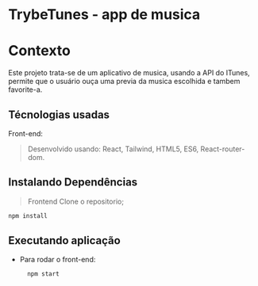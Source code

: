 # TrybeTunes - app de musica

# Contexto
Este projeto trata-se de um aplicativo de musica, usando a API do ITunes, permite que o usuário ouça uma previa da musica escolhida e tambem favorite-a.

## Técnologias usadas

Front-end:
> Desenvolvido usando: React, Tailwind, HTML5, ES6, React-router-dom.


## Instalando Dependências

> Frontend
Clone o repositorio;
```bash
npm install
``` 
## Executando aplicação

* Para rodar o front-end:

  ```
    npm start
  ```
